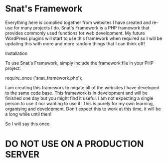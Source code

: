 # Snat's Framework
Everything here is complied together from websites I have created and re-use for many projects I do. Snat's Framework is a PHP framework that provides commonly used functions for web development. My future WordPress plugins will start to use this framework when required so I will be updating this with more and more random things that I can think off!

Installation

To use Snat's Framework, simply include the framework file in your PHP project:

require_once ('snat_framework.php');

I am creating this framework to migate all of the websites I have developed to the same code base. This framework is in development and will be finished one day but you might find it useful. I am not expecting a single person to use it nor wanting to use it. This is purely for my own learning, organising and development. Don't expect this to work at this time, it will be a long while until then!

So I will say this once.

# DO NOT USE ON A PRODUCTION SERVER #
